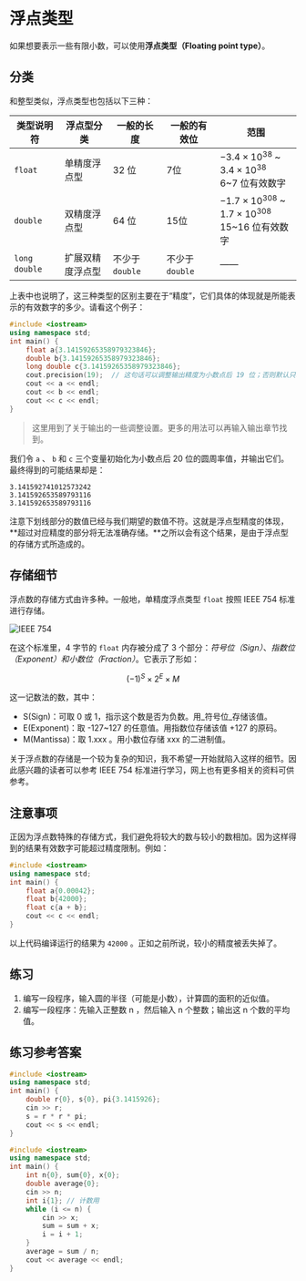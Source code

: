 # 浮点类型

如果想要表示一些有限小数，可以使用**浮点类型（Floating point type）**。

## 分类

和整型类似，浮点类型也包括以下三种：

| **类型说明符** | **浮点型分类** | **一般的长度** | **一般的有效位** | **范围** |
| --- | --- | --- | --- | --- |
| `float`  | 单精度浮点型 | 32 位 | 7位 | $-3.4\times 10^{38}$ ~ $3.4\times 10^{38}$ <br> 6~7 位有效数字 |
| `double`  | 双精度浮点型 | 64 位 | 15位 | $-1.7\times 10^{308}$ ~ $1.7\times 10^{308}$ <br> 15~16 位有效数字 |
| `long double`  | 扩展双精度浮点型 | 不少于 `double`  | 不少于 `double`  | —— |

上表中也说明了，这三种类型的区别主要在于“精度”，它们具体的体现就是所能表示的有效数字的多少。请看这个例子：
```cpp
#include <iostream>
using namespace std;
int main() {
    float a{3.14159265358979323846};
    double b{3.14159265358979323846};
    long double c{3.14159265358979323846};
    cout.precision(19);  // 这句话可以调整输出精度为小数点后 19 位；否则默认只输出 6 位
    cout << a << endl;
    cout << b << endl;
    cout << c << endl;
}
```
> 这里用到了关于输出的一些调整设置。更多的用法可以再输入输出章节找到。

我们令 `a` 、 `b` 和 `c` 三个变量初始化为小数点后 20 位的圆周率值，并输出它们。最终得到的可能结果却是：

```io
3.141592741012573242
3.141592653589793116
3.141592653589793116
```

注意下划线部分的数值已经与我们期望的数值不符。这就是浮点型精度的体现，**超过对应精度的部分将无法准确存储。**之所以会有这个结果，是由于浮点型的存储方式所造成的。

## 存储细节

浮点数的存储方式由许多种。一般地，单精度浮点类型 `float` 按照 IEEE 754 标准进行存储。

![IEEE 754](https://s1.ax1x.com/2020/07/06/UCR8yj.png)

在这个标准里，4 字节的 `float` 内存被分成了 3 个部分：*符号位（Sign）*、*指数位（Exponent）*和*小数位（Fraction）*。它表示了形如：

$$(-1)^S\times 2^E\times M$$

这一记数法的数，其中：

- S(Sign)：可取 0 或 1，指示这个数是否为负数。用_符号位_存储该值。
- E(Exponent)：取 -127~127 的任意值。用指数位存储该值 +127 的原码。
- M(Mantissa)：取 1.xxx 。用小数位存储 xxx 的二进制值。

关于浮点数的存储是一个较为复杂的知识，我不希望一开始就陷入这样的细节。因此感兴趣的读者可以参考 IEEE 754 标准进行学习，网上也有更多相关的资料可供参考。

## 注意事项

正因为浮点数特殊的存储方式，我们避免将较大的数与较小的数相加。因为这样得到的结果有效数字可能超过精度限制。例如：
```cpp
#include <iostream>
using namespace std;
int main() {
    float a{0.00042};
    float b{42000};
    float c{a + b};
    cout << c << endl;
}
```
以上代码编译运行的结果为 `42000` 。正如之前所说，较小的精度被丢失掉了。

## 练习

1. 编写一段程序，输入圆的半径（可能是小数），计算圆的面积的近似值。
1. 编写一段程序：先输入正整数 n ，然后输入 n 个整数；输出这 n 个数的平均值。

## 练习参考答案

```cpp
#include <iostream>
using namespace std;
int main() {
    double r{0}, s{0}, pi{3.1415926};
    cin >> r;
    s = r * r * pi;
    cout << s << endl;
}    
```
```cpp
#include <iostream>
using namespace std;
int main() {
    int n{0}, sum{0}, x{0};
    double average{0};
    cin >> n;
    int i{1}; // 计数用
    while (i <= n) {
        cin >> x;
        sum = sum + x;
        i = i + 1;
    }
    average = sum / n;
    cout << average << endl;
}
```

